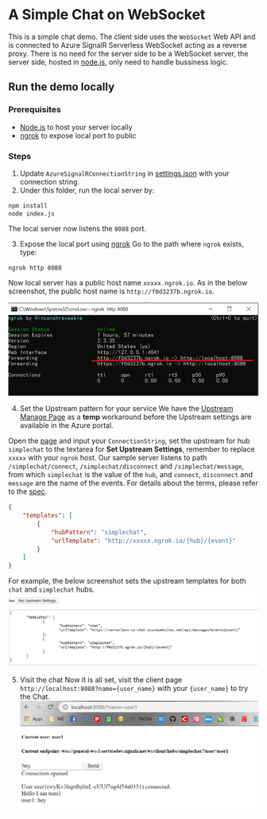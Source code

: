 # A Simple Chat on WebSocket
This is a simple chat demo. The client side uses the `WebSocket` Web API and is connected to Azure SignalR Serverless WebSocket acting as a reverse proxy. There is no need for the server side to be a WebSocket server, the server side, hosted in [node.js](), only need to handle bussiness logic.

## Run the demo locally
### Prerequisites
* [Node.js]() to host your server locally
* [ngrok](https://ngrok.com/) to expose local port to public

### Steps
1. Update `AzureSignalRConnectionString` in [settings.json](./settings.json) with your connection string.
2. Under this folder, run the local server by:
```
npm install
node index.js
```
The local server now listens the `8088` port.

3. Expose the local port using [ngrok](https://ngrok.com/)
Go to the path where `ngrok` exists, type:
```
ngrok http 8088
```
Now local server has a public host name `xxxxx.ngrok.io`. As in the below screenshot, the public host name is `http://f0d3237b.ngrok.io`.

![ngrok](./images/sample_ngrok.png)

4. Set the Upstream pattern for your service
We have the [Upstream Manage Page](https://ws-manage.azurewebsites.net/api/manage) as a **temp** workaround before the Upstream settings are available in the Azure portal.

Open the [page](https://ws-manage.azurewebsites.net/api/manage) and input your `ConnectionString`, set the upstream for hub `simplechat` to the textarea for **Set Upstream Settings**, remember to replace `xxxxx` with your `ngrok` host. Our sample server listens to path `/simplechat/connect`, `/simplechat/disconnect` and `/simplechat/message`, from which `simplechat` is the value of the `hub`, and `connect`, `disconnect` and `message` are the name of the events. For details about the terms, please refer to the [spec](../../specs/runtime-websocket-serverless.md).

```json
{
	"templates": [
		{
			"hubPattern": "simplechat",
			"urlTemplate": "http://xxxxx.ngrok.io/{hub}/{event}"
		}
	]
}
```

For example, the below screenshot sets the upstream templates for both `chat` and `simplechat` hubs.
![ngrok](./images/sample_set_upstream.png)

5. Visit the chat
Now it is all set, visit the client page `http://localhost:8088?name={user_name}` with your `{user_name}` to try the Chat.
![chat](./images/sample_run.png)
